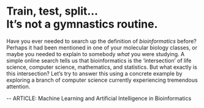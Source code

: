 # Train, test, split… <br/>It’s not a gymnastics routine.

Have you ever needed to search up the definition of *bioinformatics* before? Perhaps it had been mentioned in one of your molecular biology classes, or maybe you needed to explain to somebody *what* you were studying. A simple online search tells us that bioinformatics is the ‘intersection’ of life science, computer science, mathematics, and statistics.  But what exactly is this intersection? Let’s try to answer this using a concrete example by exploring a branch of computer science currently experiencing tremendous attention.


--
ARTICLE:  Machine Learning and Artificial Intelligence in Bioinformatics
